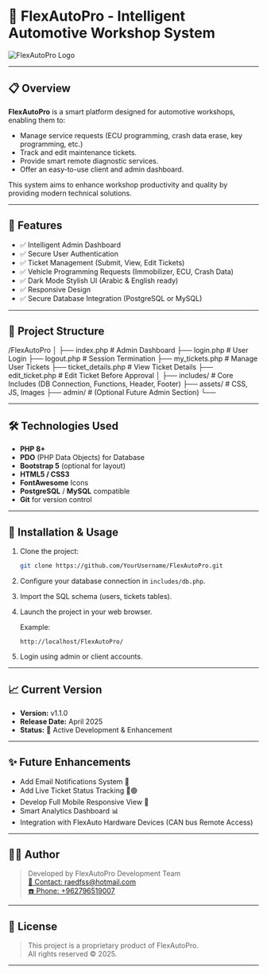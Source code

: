 # 🚗 FlexAutoPro - Intelligent Automotive Workshop System

![FlexAutoPro Logo](assets/images/flexautopro_logo.png) <!-- اختياري لو عندك لوجو -->

---

## 📋 Overview
**FlexAutoPro** is a smart platform designed for automotive workshops, enabling them to:
- Manage service requests (ECU programming, crash data erase, key programming, etc.)
- Track and edit maintenance tickets.
- Provide smart remote diagnostic services.
- Offer an easy-to-use client and admin dashboard.

This system aims to enhance workshop productivity and quality by providing modern technical solutions.

---

## 🚀 Features

- ✅ Intelligent Admin Dashboard
- ✅ Secure User Authentication
- ✅ Ticket Management (Submit, View, Edit Tickets)
- ✅ Vehicle Programming Requests (Immobilizer, ECU, Crash Data)
- ✅ Dark Mode Stylish UI (Arabic & English ready)
- ✅ Responsive Design
- ✅ Secure Database Integration (PostgreSQL or MySQL)

---

## 📂 Project Structure


/FlexAutoPro │ ├── index.php # Admin Dashboard ├── login.php # User Login ├── logout.php # Session Termination ├── my_tickets.php # Manage User Tickets ├── ticket_details.php # View Ticket Details ├── edit_ticket.php # Edit Ticket Before Approval │ ├── includes/ # Core Includes (DB Connection, Functions, Header, Footer) ├── assets/ # CSS, JS, Images ├── admin/ # (Optional Future Admin Section) └── 


---

## 🛠️ Technologies Used

- **PHP 8+**
- **PDO** (PHP Data Objects) for Database
- **Bootstrap 5** (optional for layout)
- **HTML5 / CSS3**
- **FontAwesome** Icons
- **PostgreSQL** / **MySQL** compatible
- **Git** for version control

---

## 🧪 Installation & Usage

1. Clone the project:

    ```bash
    git clone https://github.com/YourUsername/FlexAutoPro.git
    ```

2. Configure your database connection in `includes/db.php`.

3. Import the SQL schema (users, tickets tables).

4. Launch the project in your web browser.

    Example:
    ```
    http://localhost/FlexAutoPro/
    ```

5. Login using admin or client accounts.

---

## 📈 Current Version

- **Version:** v1.1.0
- **Release Date:** April 2025
- **Status:** 🚀 Active Development & Enhancement

---

## ✨ Future Enhancements

- Add Email Notifications System 📧
- Add Live Ticket Status Tracking 🔴🟢
- Develop Full Mobile Responsive View 📱
- Smart Analytics Dashboard 📊
- Integration with FlexAuto Hardware Devices (CAN bus Remote Access)

---

## 🧑‍💻 Author

> Developed by FlexAutoPro Development Team  
> [📧 Contact: raedfss@hotmail.com](mailto:raedfss@hotmail.com)  
> [☎️ Phone: +962796519007](tel:+962796519007)

---

## 📄 License

> This project is a proprietary product of FlexAutoPro.  
> All rights reserved © 2025.

---
